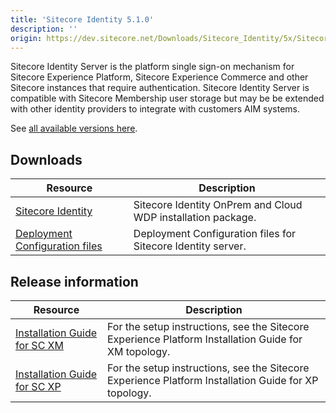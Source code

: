```yaml
---
title: 'Sitecore Identity 5.1.0'
description: ''
origin: https://dev.sitecore.net/Downloads/Sitecore_Identity/5x/Sitecore_Identity_510
---
```


Sitecore Identity Server is the platform single sign-on mechanism for Sitecore Experience Platform, Sitecore Experience Commerce and other Sitecore instances that require authentication.
Sitecore Identity Server is compatible with Sitecore Membership user storage but may be be extended with other identity providers to integrate with customers AIM systems.

See [all available versions here](/downloads/Sitecore_Identity).

## Downloads

| Resource                                                                                                                                                                                       | Description                                                  |
| ---------------------------------------------------------------------------------------------------------------------------------------------------------------------------------------------- | ------------------------------------------------------------ |
| [Sitecore Identity](https://scdp.blob.core.windows.net/downloads/Sitecore%20Identity/5x/Sitecore%20Identity%20510/Secure/Sitecore.IdentityServer.5.1.0-r00290.scwdp.zip)                       | Sitecore Identity OnPrem and Cloud WDP installation package. |
| [Deployment Configuration files](https://scdp.blob.core.windows.net/downloads/Sitecore%20Identity/5x/Sitecore%20Identity%20510/Secure/IdentityServer%20Deployment%20Configuration%205.1.0.zip) | Deployment Configuration files for Sitecore Identity server. |

## Release information

| Resource                                                                                                                                                                                                                 | Description                                                                                          |
| ------------------------------------------------------------------------------------------------------------------------------------------------------------------------------------------------------------------------ | ---------------------------------------------------------------------------------------------------- |
| [Installation Guide for SC XM](https://scdp.blob.core.windows.net/downloads/Sitecore%20Experience%20Platform/101/Sitecore%20Experience%20Platform%20101/Secure/Installation_Guide_for_the_XM_Scaled_topology-10.1.0.pdf) | For the setup instructions, see the Sitecore Experience Platform Installation Guide for XM topology. |
| [Installation Guide for SC XP](https://scdp.blob.core.windows.net/downloads/Sitecore%20Experience%20Platform/101/Sitecore%20Experience%20Platform%20101/Secure/Installation_Guide_for_the_XP_Scaled_topology-10.1.0.pdf) | For the setup instructions, see the Sitecore Experience Platform Installation Guide for XP topology. |
